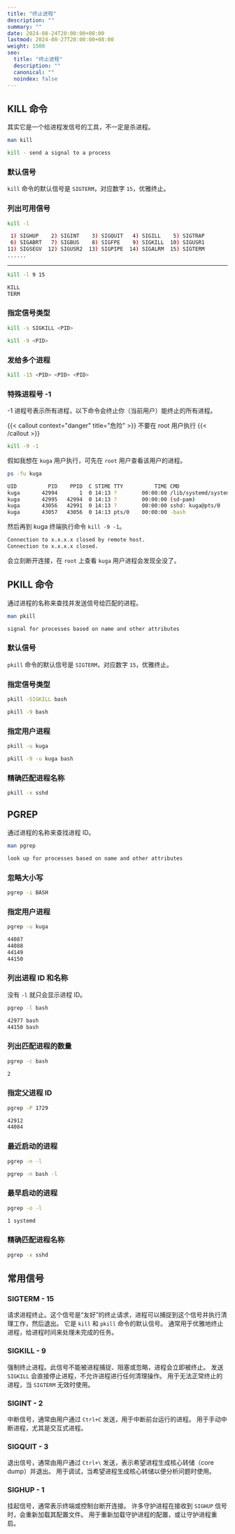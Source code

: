 ```yaml
---
title: "终止进程"
description: ""
summary: ""
date: 2024-08-24T20:00:00+08:00
lastmod: 2024-08-27T20:00:00+08:00
weight: 1500
seo:
  title: "终止进程"
  description: ""
  canonical: ""
  noindex: false
---
```


## KILL 命令

其实它是一个给进程发信号的工具，不一定是杀进程。

```bash {frame="none"}
man kill
```

```bash {frame="none"}
kill - send a signal to a process
```

### 默认信号

`kill` 命令的默认信号是 `SIGTERM`，对应数字 `15`，优雅终止。

### 列出可用信号

```bash {frame="none"}
kill -l
```

```bash {frame="none"}
 1) SIGHUP    2) SIGINT    3) SIGQUIT   4) SIGILL    5) SIGTRAP
 6) SIGABRT   7) SIGBUS    8) SIGFPE    9) SIGKILL  10) SIGUSR1
11) SIGSEGV  12) SIGUSR2  13) SIGPIPE  14) SIGALRM  15) SIGTERM
......
```

***

```bash {frame="none"}
kill -l 9 15
```

```bash {frame="none"}
KILL
TERM
```

### 指定信号类型

```bash {frame="none"}
kill -s SIGKILL <PID>
```

```bash {frame="none"}
kill -9 <PID>
```

### 发给多个进程

```bash {frame="none"}
kill -15 <PID> <PID> <PID>
```

### 特殊进程号 -1

\-1 进程号表示所有进程，以下命令会终止你（当前用户）能终止的所有进程。

{{< callout context="danger" title="危险" >}}
不要在 root 用户执行
{{< /callout >}}

```bash {frame="none"}
kill -9 -1
```

假如我想在 `kuga` 用户执行，可先在 `root` 用户查看该用户的进程。

```bash {frame="none"}
ps -fu kuga
```

```bash {frame="none"}
UID          PID    PPID  C STIME TTY          TIME CMD
kuga       42994       1  0 14:13 ?        00:00:00 /lib/systemd/systemd --user
kuga       42995   42994  0 14:13 ?        00:00:00 (sd-pam)
kuga       43056   42991  0 14:13 ?        00:00:00 sshd: kuga@pts/0
kuga       43057   43056  0 14:13 pts/0    00:00:00 -bash
```

然后再到 kuga 终端执行命令 `kill -9 -1`。

```bash {frame="none"}
Connection to x.x.x.x closed by remote host.
Connection to x.x.x.x closed.
```

会立刻断开连接，在 `root` 上查看 `kuga` 用户进程会发现全没了。

## PKILL 命令

通过进程的名称来查找并发送信号给匹配的进程。

```bash {frame="none"}
man pkill
```

```bash {frame="none"}
signal for processes based on name and other attributes
```

### 默认信号

`pkill` 命令的默认信号是 `SIGTERM`，对应数字 `15`，优雅终止。

### 指定信号类型

```bash {frame="none"}
pkill -SIGKILL bash
```

```bash {frame="none"}
pkill -9 bash
```

### 指定用户进程

```bash {frame="none"}
pkill -u kuga
```

```bash {frame="none"}
pkill -9 -u kuga bash
```

### 精确匹配进程名称

```bash {frame="none"}
pkill -x sshd
```

## PGREP

通过进程的名称来查找进程 ID。

```bash {frame="none"}
man pgrep
```

```bash {frame="none"}
look up for processes based on name and other attributes 
```

### 忽略大小写

```bash {frame="none"}
pgrep -i BASH
```

### 指定用户进程

```bash {frame="none"}
pgrep -u kuga
```

```bash {frame="none"}
44087
44088
44149
44150
```

### 列出进程 ID 和名称

没有 `-l` 就只会显示进程 ID。

```bash {frame="none"}
pgrep -l bash
```

```bash {frame="none"}
42977 bash
44150 bash
```

### 列出匹配进程的数量

```bash {frame="none"}
pgrep -c bash
```

```bash {frame="none"}
2
```

### 指定父进程 ID

```bash {frame="none"}
pgrep -P 1729
```

```bash {frame="none"}
42912
44084
```

### 最近启动的进程

```bash {frame="none"}
pgrep -n -l
```

```bash {frame="none"}
pgrep -n bash -l
```

### 最早启动的进程

```bash {frame="none"}
pgrep -o -l
```

```bash {frame="none"}
1 systemd
```

### 精确匹配进程名称

```bash {frame="none"}
pgrep -x sshd
```

## 常用信号

### SIGTERM - 15

请求进程终止。这个信号是“友好”的终止请求，进程可以捕捉到这个信号并执行清理工作，然后退出。
它是 `kill` 和 `pkill` 命令的默认信号。
通常用于优雅地终止进程，给进程时间来处理未完成的任务。

### SIGKILL - 9

强制终止进程。此信号不能被进程捕捉、阻塞或忽略，进程会立即被终止。
发送 `SIGKILL` 会直接停止进程，不允许进程进行任何清理操作。
用于无法正常终止的进程，当 `SIGTERM` 无效时使用。

### SIGINT - 2

中断信号，通常由用户通过 `Ctrl+C` 发送，用于中断前台运行的进程。
用于手动中断进程，尤其是交互式进程。

### SIGQUIT - 3

退出信号，通常由用户通过 `Ctrl+\` 发送，表示希望进程生成核心转储（core dump）并退出。
用于调试，当希望进程生成核心转储以便分析问题时使用。

### SIGHUP - 1

挂起信号，通常表示终端或控制台断开连接。
许多守护进程在接收到 `SIGHUP` 信号时，会重新加载其配置文件。
用于重新加载守护进程的配置，或让守护进程重启。
